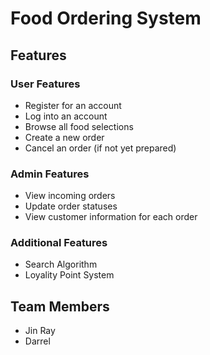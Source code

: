 # Food Ordering System
## Features

### User Features

- Register for an account
- Log into an account
- Browse all food selections
- Create a new order
- Cancel an order (if not yet prepared)

### Admin Features

- View incoming orders
- Update order statuses
- View customer information for each order

### Additional Features
- Search Algorithm
- Loyality Point System

## Team Members

- Jin Ray
- Darrel
